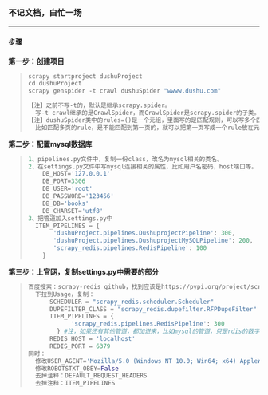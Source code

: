 ### 不记文档，白忙一场

------

#### 步骤

**第一步：创建项目**

> ```python
> scrapy startproject dushuProject
> cd dushuProject
> scrapy genspider -t crawl dushuSpider "wwww.dushu.com"
> ```
>
> ```python
> 【注】之前不写-t的，默认是继承scrapy.spider。
> 	写-t crawl继承的是CrawlSpider，而CrawlSpider是scrapy.spider的子类。
> 【注】dushuSpider类中的rules=()是一个元组，里面写的是匹配规则，可以写多个匹配规则。
> 	比如匹配多页的rule，是不能匹配到第一页的，就可以把第一页写成一个rule放在元组中。
> ```

**第二步：配置mysql数据库**

> ```python
> 1、pipelines.py文件中，复制一份class，改名为mysql相关的类名。
> 2、在settings.py文件中写mysql连接相关的属性，比如用户名密码，host端口等。
>     DB_HOST='127.0.0.1'
>     DB_PORT=3306
>     DB_USER='root'
>     DB_PASSWORD='123456'
>     DB_DB='books'
>     DB_CHARSET='utf8'
> 3、把管道加入settings.py中
> 	ITEM_PIPELINES = {
>        'dushuProject.pipelines.DushuprojectPipeline': 300,
>        'dushuProject.pipelines.DushuprojectMySQLPipeline': 200,   #比如这个就是新加的
>        'scrapy_redis.pipelines.RedisPipeline': 100
>     }
> ```

**第三步：上官网，复制settings.py中需要的部分**

> ```python
> 百度搜索：scrapy-redis github，找到应该是https://pypi.org/project/scrapy-redis/这个，
> 	下拉到Usage，复制：
> 		SCHEDULER = "scrapy_redis.scheduler.Scheduler"
> 		DUPEFILTER_CLASS = "scrapy_redis.dupefilter.RFPDupeFilter"
> 		ITEM_PIPELINES = {
>             'scrapy_redis.pipelines.RedisPipeline': 300
>         } #注，如果还有其他管道，都加进来，比如mysql的管道，只是rdis的数字要小，要先执行
> 		REDIS_HOST = 'localhost'
> 		REDIS_PORT = 6379
> 同时：
> 	修改USER_AGENT='Mozilla/5.0 (Windows NT 10.0; Win64; x64) AppleWebKit/537.36 (KHTML, 				like Gecko) Chrome/71.0.3578.98 Safari/537.36'
> 	修改ROBOTSTXT_OBEY=False
> 	去掉注释：DEFAULT_REQUEST_HEADERS
> 	去掉注释：ITEM_PIPELINES
> ```

